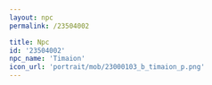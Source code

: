 ```yaml
---
layout: npc
permalink: /23504002

title: Npc
id: '23504002'
npc_name: 'Timaion'
icon_url: 'portrait/mob/23000103_b_timaion_p.png'
---
```

